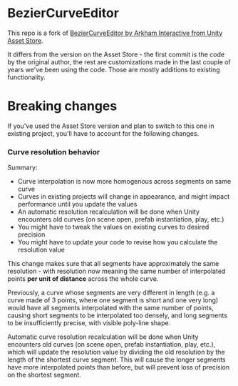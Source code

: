 # BezierCurveEditor

This repo is a fork of [BezierCurveEditor by Arkham Interactive from Unity Asset Store](https://assetstore.unity.com/packages/tools/bezier-curve-editor-11278).

It differs from the version on the Asset Store - the first commit is the code by the original author, the rest are customizations made in the last couple of years we've been using the code. Those are mostly additions to existing functionality.


# Breaking changes

If you've used the Asset Store version and plan to switch to this one in existing project, you'll have to account for the following changes.


### Curve resolution behavior

Summary:

* Curve interpolation is now more homogenous across segments on same curve
* Curves in existing projects will change in appearance, and might impact performance until you update the values
* An automatic resolution recalculation will be done when Unity encounters old curves (on scene open, prefab instantiation, play, etc.)
* You might have to tweak the values on existing curves to desired precision
* You might have to update your code to revise how you calculate the resolution value

This change makes sure that all segments have approximately the same resolution - with resolution now meaning the same number of interpolated points **per unit of distance** across the whole curve.

Previously, a curve whose segments are very different in length (e.g. a curve made of 3 points, where one segment is short and one very long) would have all segments interpolated with the same number of points, causing short segments to be interpolated too densely, and long segments to be insufficiently precise, with visible poly-line shape.

Automatic curve resolution recalculation will be done when Unity encounters old curves (on scene open, prefab instantiation, play, etc.), which will update the resolution value by dividing the old resolution by the length of the shortest curve segment. This will cause the longer segments have more interpolated points than before, but will prevent loss of precision on the shortest segment.
